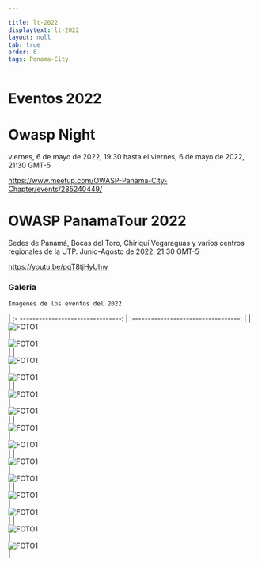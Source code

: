 ```yaml
---

title: lt-2022
displaytext: lt-2022
layout: null
tab: true
order: 6
tags: Panama-City
---
```


# Eventos 2022


# Owasp Night 
viernes, 6 de mayo de 2022, 19:30 hasta el viernes, 6 de mayo de 2022, 21:30 GMT-5 

https://www.meetup.com/OWASP-Panama-City-Chapter/events/285240449/

# OWASP PanamaTour 2022
Sedes de Panamá, Bocas del Toro, Chiriquí Vegaraguas y varios centros regionales de la UTP.  Junio-Agosto de 2022, 21:30 GMT-5 

https://youtu.be/pqT8tjHyUhw



### Galeria
```
Imagenes de los eventos del 2022
```

| :- --------------------------------:  | :----------------------------------:   |
| ![FOTO1](/www-chapter-panama-city/assets/images/2022/2022.1.jfif)  | ![FOTO1](/www-chapter-panama-city/assets/images/2022/2022.1.jfif)   |
| ![FOTO1](/www-chapter-panama-city/assets/images/2022/2022.2.jfif)  | ![FOTO1](/www-chapter-panama-city/assets/images/2022/2022.2.jfif)   |
| ![FOTO1](/www-chapter-panama-city/assets/images/2022/2022.3.jfif)  | ![FOTO1](/www-chapter-panama-city/assets/images/2022/2022.3.jfif)   |
| ![FOTO1](/www-chapter-panama-city/assets/images/2022/2022.4.jfif)  | ![FOTO1](/www-chapter-panama-city/assets/images/2022/2022.4.jfif)   |
| ![FOTO1](/www-chapter-panama-city/assets/images/2022/2022.5.jfif)  | ![FOTO1](/www-chapter-panama-city/assets/images/2022/2022.5.jfif)   |
| ![FOTO1](/www-chapter-panama-city/assets/images/2022/2022.6.jfif)  | ![FOTO1](/www-chapter-panama-city/assets/images/2022/2022.6.jfif)   |
| ![FOTO1](/www-chapter-panama-city/assets/images/2022/2022.7.jfif)  | ![FOTO1](/www-chapter-panama-city/assets/images/2022/2022.7.jfif)   |

<style>
img[alt="FOTO1"] { 
  max-width:  400px; 
  display: block;
}
</style> 